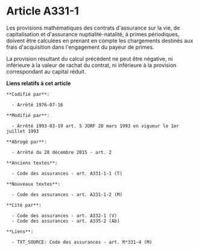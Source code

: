 # Article A331-1

Les provisions mathématiques des contrats d'assurance sur la vie, de capitalisation et d'assurance nuptialité-natalité, à
primes périodiques, doivent être calculées en prenant en compte les chargements destinés aux frais d'acquisition dans
l'engagement du payeur de primes.

La provision résultant du calcul précédent ne peut être négative, ni inférieure à la valeur de rachat du contrat, ni
inférieure à la provision correspondant au capital réduit.

**Liens relatifs à cet article**

	**Codifié par**:

	  - Arrêté 1976-07-16

	**Modifié par**:

	  - Arrêté 1993-03-19 art. 5 JORF 20 mars 1993 en vigueur le 1er juillet 1993

	**Abrogé par**:

	  - Arrêté du 28 décembre 2015 - art. 2

	**Anciens textes**:

	  - Code des assurances - art. A331-1-1 (T)

	**Nouveaux textes**:

	  - Code des assurances - art. A331-1-2 (M)

	**Cité par**:

	  - Code des assurances - art. A332-1 (V)
	  - Code des assurances - art. A335-2 (Ab)

	**Liens**:

	  - TXT_SOURCE: Code des assurances - art. R*331-4 (M)
